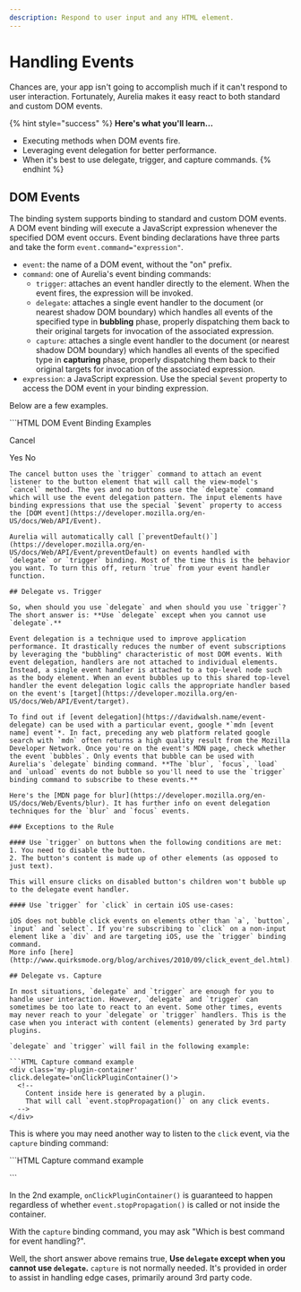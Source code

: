 ```yaml
---
description: Respond to user input and any HTML element.
---
```


# Handling Events

Chances are, your app isn't going to accomplish much if it can't respond to user interaction. Fortunately, Aurelia makes it easy react to both standard and custom DOM events.

{% hint style="success" %}
**Here's what you'll learn...**

* Executing methods when DOM events fire.
* Leveraging event delegation for better performance.
* When it's best to use delegate, trigger, and capture commands.
{% endhint %}

## DOM Events

The binding system supports binding to standard and custom DOM events. A DOM event binding will execute a JavaScript expression whenever the specified DOM event occurs. Event binding declarations have three parts and take the form `event.command="expression"`.

* `event`:  the name of a DOM event, without the "on" prefix.
* `command`: one of Aurelia's event binding commands:
  * `trigger`: attaches an event handler directly to the element. When the event fires, the expression will be invoked.
  * `delegate`: attaches a single event handler to the document \(or nearest shadow DOM boundary\) which handles all events of the specified type in **bubbling** phase, properly dispatching them back to their original targets for invocation of the associated expression.
  * `capture`: attaches a single event handler to the document \(or nearest shadow DOM boundary\) which handles all events of the specified type in **capturing** phase, properly dispatching them back to their original targets for invocation of the associated expression.
* `expression`: a JavaScript expression. Use the special `$event` property to access the DOM event in your binding expression.

Below are a few examples.

\`\`\`HTML DOM Event Binding Examples

Cancel

Yes No

```text
The cancel button uses the `trigger` command to attach an event listener to the button element that will call the view-model's `cancel` method. The yes and no buttons use the `delegate` command which will use the event delegation pattern. The input elements have binding expressions that use the special `$event` property to access the [DOM event](https://developer.mozilla.org/en-US/docs/Web/API/Event).

Aurelia will automatically call [`preventDefault()`](https://developer.mozilla.org/en-US/docs/Web/API/Event/preventDefault) on events handled with `delegate` or `trigger` binding. Most of the time this is the behavior you want. To turn this off, return `true` from your event handler function.

## Delegate vs. Trigger

So, when should you use `delegate` and when should you use `trigger`? The short answer is: **Use `delegate` except when you cannot use `delegate`.**

Event delegation is a technique used to improve application performance. It drastically reduces the number of event subscriptions by leveraging the "bubbling" characteristic of most DOM events. With event delegation, handlers are not attached to individual elements. Instead, a single event handler is attached to a top-level node such as the body element. When an event bubbles up to this shared top-level handler the event delegation logic calls the appropriate handler based on the event's [target](https://developer.mozilla.org/en-US/docs/Web/API/Event/target).

To find out if [event delegation](https://davidwalsh.name/event-delegate) can be used with a particular event, google *`mdn [event name] event`*. In fact, preceding any web platform related google search with `mdn` often returns a high quality result from the Mozilla Developer Network. Once you're on the event's MDN page, check whether the event `bubbles`. Only events that bubble can be used with Aurelia's `delegate` binding command. **The `blur`, `focus`, `load` and `unload` events do not bubble so you'll need to use the `trigger` binding command to subscribe to these events.**

Here's the [MDN page for blur](https://developer.mozilla.org/en-US/docs/Web/Events/blur). It has further info on event delegation techniques for the `blur` and `focus` events.

### Exceptions to the Rule

#### Use `trigger` on buttons when the following conditions are met:
1. You need to disable the button.
2. The button's content is made up of other elements (as opposed to just text).

This will ensure clicks on disabled button's children won't bubble up to the delegate event handler.

#### Use `trigger` for `click` in certain iOS use-cases:

iOS does not bubble click events on elements other than `a`, `button`, `input` and `select`. If you're subscribing to `click` on a non-input element like a `div` and are targeting iOS, use the `trigger` binding command.
More info [here](http://www.quirksmode.org/blog/archives/2010/09/click_event_del.html).

## Delegate vs. Capture

In most situations, `delegate` and `trigger` are enough for you to handle user interaction. However, `delegate` and `trigger` can sometimes be too late to react to an event. Some other times, events may never reach to your `delegate` or `trigger` handlers. This is the case when you interact with content (elements) generated by 3rd party plugins.

`delegate` and `trigger` will fail in the following example:

```HTML Capture command example
<div class='my-plugin-container' click.delegate='onClickPluginContainer()'>
  <!--
    Content inside here is generated by a plugin.
    That will call `event.stopPropagation()` on any click events.
  -->
</div>
```

This is where you may need another way to listen to the `click` event, via the `capture` binding command:

\`\`\`HTML Capture command example

\`\`\`

In the 2nd example, `onClickPluginContainer()` is guaranteed to happen regardless of whether `event.stopPropagation()` is called or not inside the container.

With the `capture` binding command, you may ask "Which is best command for event handling?".

Well, the short answer above remains true, **Use `delegate` except when you cannot use `delegate`.** `capture` is not normally needed. It's provided in order to assist in handling edge cases, primarily around 3rd party code.

